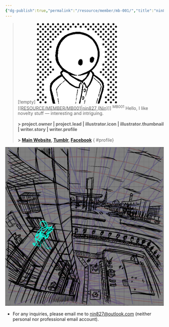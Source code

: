 ```yaml
---
{"dg-publish":true,"permalink":"/resource/member/mb-001/","title":"nin827 (Nin)","tags":["-member","-member/nin827"]}
---
```


>[!empty]
> ![RESOURCE/ASSET/ICON/MB001.png|icon](/img/user/RESOURCE/ASSET/ICON/MB001.png) <u class="title">[[RESOURCE/MEMBER/MB001\|nin827 (Nin)]]</u> <sup>MB001</sup>
> Hello, I like novelty stuff — interesting and intriguing. <b><br><br>\> project.owner | project.lead | illustrator.icon | illustrator.thumbnail | writer.story | writer.profile</b> <b><br><br>\> [Main Website](https://nin827.github.io/), [Tumblr](https://www.tumblr.com/nin827), [Facebook](https://www.facebook.com/nin827)</b>
{ #profile}


![PICTURE_Suburban-apartment-balcony-view-guides_SAMPLE_cg003_dt2408.png](/img/user/RESOURCE/ASSET/ARTWORK/SAMPLE/PICTURE_Suburban-apartment-balcony-view-guides_SAMPLE_cg003_dt2408.png)

- For any inquiries, please email me to nin827@outlook.com (neither personal nor professional email account).